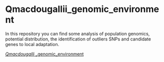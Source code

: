 # Qmacdougallii_genomic_environment
In this repository you can find some analysis of population genomics, potential distribution, the identification of outliers SNPs and candidate genes to local adaptation.



[_Qmacdougalli_ _genomic_environment](https://github.com/NellyJazminPC/Qmacdougallii_genomic_environment)

